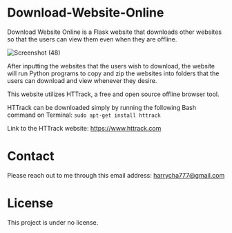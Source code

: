 # Download-Website-Online

Download Website Online is a Flask website that downloads other websites so that the users can view them even when they are offline.


![Screenshot (48)](https://user-images.githubusercontent.com/36347727/71811083-b1523000-3028-11ea-88a2-4d3df5a7c837.png)


After inputting the websites that the users wish to download, the website will run Python programs to copy and zip the websites into folders that the users can download and view whenever they desire.

This website utilizes HTTrack, a free and open source offline browser tool.

HTTrack can be downloaded simply by running the following Bash command on Terminal: ```sudo apt-get install httrack```

Link to the HTTrack website: https://www.httrack.com

# Contact
Please reach out to me through this email address:    harrycha777@gmail.com

# License
This project is under no license.
